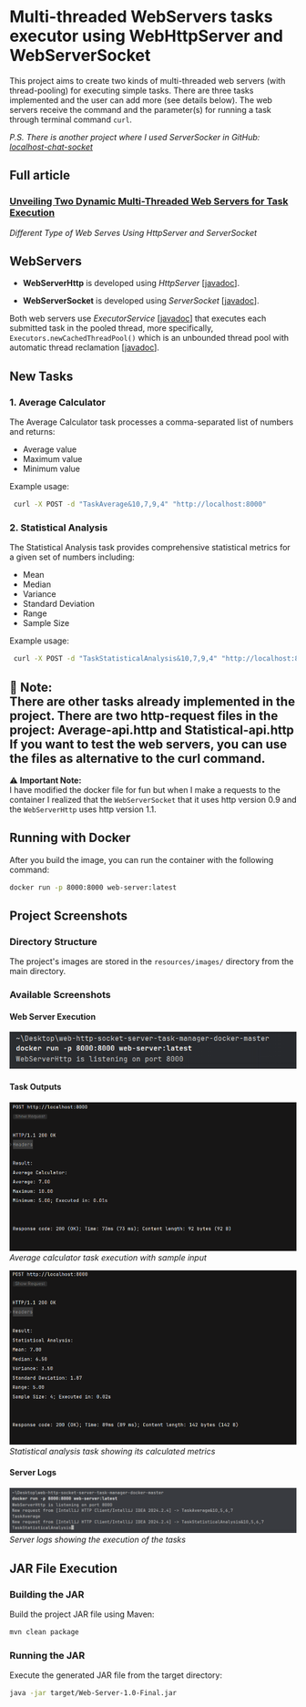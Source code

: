 # Multi-threaded WebServers tasks executor using WebHttpServer and WebServerSocket

This project aims to create two kinds of multi-threaded web servers (with thread-pooling) for executing simple tasks.
There are three tasks implemented and the user can add more (see details below).
The web servers receive the command and the parameter(s) for running a task through terminal command `curl`.

_P.S. There is another project where I used *ServerSocker* in GitHub: [localhost-chat-socket](https://github.com/wagnerjfr/localhost-chat-socket)_

## Full article
### [Unveiling Two Dynamic Multi-Threaded Web Servers for Task Execution](https://levelup.gitconnected.com/unveiling-two-dynamic-multi-threaded-web-servers-for-task-execution-62644e78a04a)
_Different Type of Web Serves Using HttpServer and ServerSocket_

## WebServers
* **WebServerHttp** is developed using *HttpServer* [[javadoc](https://docs.oracle.com/javase/8/docs/jre/api/net/httpserver/spec/com/sun/net/httpserver/HttpServer.html)].

* **WebServerSocket** is developed using *ServerSocket* [[javadoc](https://docs.oracle.com/javase/8/docs/api/java/net/ServerSocket.html)].

Both web servers use *ExecutorService* [[javadoc](https://docs.oracle.com/javase/8/docs/api/java/util/concurrent/ExecutorService.html)] that executes each submitted task in the pooled thread, more specifically, `Executors.newCachedThreadPool()` which is an unbounded thread pool with automatic thread reclamation [[javadoc](https://docs.oracle.com/javase/8/docs/api/java/util/concurrent/Executors.html#newCachedThreadPool--)].

## New Tasks

### 1. Average Calculator
The Average Calculator task processes a comma-separated list of numbers and returns:
- Average value
- Maximum value
- Minimum value

Example usage:
```bash
 curl -X POST -d "TaskAverage&10,7,9,4" "http://localhost:8000"
```
### 2. Statistical Analysis
The Statistical Analysis task provides comprehensive statistical metrics for a given set of numbers including:
- Mean
- Median
- Variance
- Standard Deviation
- Range
- Sample Size

Example usage:
```bash
 curl -X POST -d "TaskStatisticalAnalysis&10,7,9,4" "http://localhost:8000"
```
**📝 Note:**  
There are other tasks already implemented in the project.
There are two http-request files in the project:
Average-api.http and Statistical-api.http
If you want to test the web servers, you can use the files as alternative to the curl command.
---

⚠️ **Important Note:**  
I have modified the docker file for fun but when I make a requests to the container I realized that the `WebServerSocket`
that it uses http version 0.9 and the `WebServerHttp` uses http version 1.1.

## Running with Docker
After you build the image, you can run the container with the following command:
```bash
docker run -p 8000:8000 web-server:latest
```

## Project Screenshots

### Directory Structure
The project's images are stored in the `resources/images/` directory from the main directory.

### Available Screenshots

#### Web Server Execution
![Server Startup](./src/main/resources/images/server-startup.png)

#### Task Outputs
![Average Task](./src/main/resources/images/average-task.png)
*Average calculator task execution with sample input*

![Statistical Analysis](./src/main/resources/images/stats-task.png)
*Statistical analysis task showing its calculated metrics*

#### Server Logs
![Server Logs](./src/main/resources/images/server-output.png)
*Server logs showing the execution of the tasks*

## JAR File Execution

### Building the JAR
Build the project JAR file using Maven:
```bash
mvn clean package
```
### Running the JAR
Execute the generated JAR file from the target directory:
```bash
java -jar target/Web-Server-1.0-Final.jar
```

